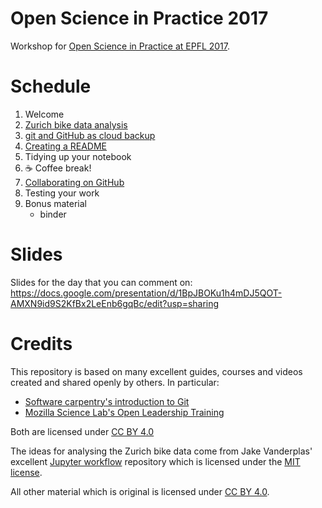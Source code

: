# Open Science in Practice 2017
Workshop for [Open Science in Practice at EPFL 2017](https://osip2017.epfl.ch/).


# Schedule

1. Welcome
1. [Zurich bike data analysis](bikes-per-week.ipynb)
1. [git and GitHub as cloud backup](git-as-backup.md)
1. [Creating a README](write-a-readme.md)
1. Tidying up your notebook
1. ☕️ Coffee break!
1. [Collaborating on GitHub](github-collaboration.md)
1. Testing your work
1. Bonus material
    * binder


# Slides

Slides for the day that you can comment on: https://docs.google.com/presentation/d/1BpJBOKu1h4mDJ5QOT-AMXN9id9S2KfBx2LeEnb6gqBc/edit?usp=sharing


# Credits

This repository is based on many excellent guides, courses and videos created
and shared openly by others. In particular:

* [Software carpentry's introduction to Git](http://swcarpentry.github.io/git-novice/)
* [Mozilla Science Lab's Open Leadership Training](https://mozilla.github.io/open-leadership-training-series/)

Both are licensed under [CC BY 4.0](https://creativecommons.org/licenses/by/4.0/)

The ideas for analysing the Zurich bike data come from Jake Vanderplas' excellent
[Jupyter workflow](https://github.com/jakevdp/JupyterWorkflow) repository which
is licensed under the [MIT license](https://github.com/jakevdp/JupyterWorkflow/blob/master/LICENSE).

All other material which is original is licensed under [CC BY 4.0](https://creativecommons.org/licenses/by/4.0/).
